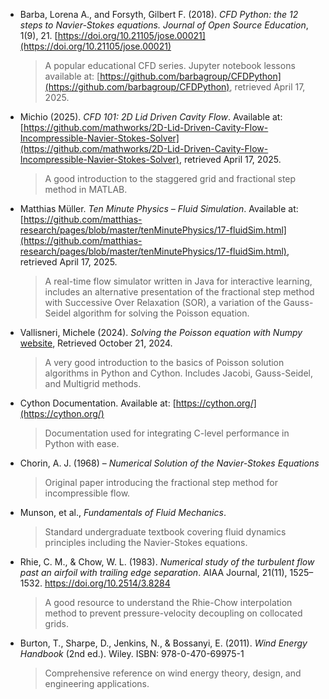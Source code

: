 - Barba, Lorena A., and Forsyth, Gilbert F. (2018). *CFD Python: the 12 steps to Navier-Stokes equations.* *Journal of Open Source Education*, 1(9), 21. [https://doi.org/10.21105/jose.00021](https://doi.org/10.21105/jose.00021)  

  > A popular educational CFD series. Jupyter notebook lessons available at: [https://github.com/barbagroup/CFDPython](https://github.com/barbagroup/CFDPython), retrieved April 17, 2025.


- Michio (2025). *CFD 101: 2D Lid Driven Cavity Flow*. Available at: [https://github.com/mathworks/2D-Lid-Driven-Cavity-Flow-Incompressible-Navier-Stokes-Solver](https://github.com/mathworks/2D-Lid-Driven-Cavity-Flow-Incompressible-Navier-Stokes-Solver), retrieved April 17, 2025.

  > A good introduction to the staggered grid and fractional step method in MATLAB.


- Matthias Müller. *Ten Minute Physics – Fluid Simulation*. Available at: [https://github.com/matthias-research/pages/blob/master/tenMinutePhysics/17-fluidSim.html](https://github.com/matthias-research/pages/blob/master/tenMinutePhysics/17-fluidSim.html), retrieved April 17, 2025.
  
  > A real-time flow simulator written in Java for interactive learning, includes an alternative presentation of the fractional step method with Successive Over Relaxation (SOR), a variation of the Gauss-Seidel algorithm for solving the Poisson equation.


- Vallisneri, Michele (2024). *Solving the Poisson equation with Numpy* [website](https://vallis.org/salon2/lecture2-script.html), Retrieved October 21, 2024.
  
  > A very good introduction to the basics of Poisson solution algorithms in Python and Cython. Includes Jacobi, Gauss-Seidel, and Multigrid methods.


- Cython Documentation. Available at: [https://cython.org/](https://cython.org/) 
  
  > Documentation used for integrating C-level performance in Python with ease.


- Chorin, A. J. (1968) – *Numerical Solution of the Navier-Stokes Equations*  
  
  > Original paper introducing the fractional step method for incompressible flow.


- <a id="munson"></a>Munson, et al., *Fundamentals of Fluid Mechanics*.

  > Standard undergraduate textbook covering fluid dynamics principles including the Navier-Stokes equations.


- Rhie, C. M., & Chow, W. L. (1983). *Numerical study of the turbulent flow past an airfoil with trailing edge separation*. AIAA Journal, 21(11), 1525–1532. https://doi.org/10.2514/3.8284

  > A good resource to understand the Rhie-Chow interpolation method to prevent pressure-velocity decoupling on collocated grids.


- Burton, T., Sharpe, D., Jenkins, N., & Bossanyi, E. (2011). *Wind Energy Handbook* (2nd ed.). Wiley. ISBN: 978-0-470-69975-1

  > Comprehensive reference on wind energy theory, design, and engineering applications.
